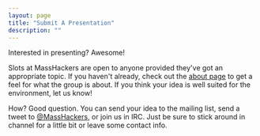 ```yaml
---
layout: page
title: "Submit A Presentation"
description: ""
---
```


Interested in presenting? Awesome!
 
Slots at MassHackers are open to anyone provided they've got an appropriate topic. If you haven't already, check out the [about page](/masshackers.com/about.html) to get a feel for what the group is about. If you think your idea is well suited for the environment, let us know!
 
How? Good question. You can send your idea to the mailing list, send a tweet to [@MassHackers](https://twitter.com/masshackers), or join us in IRC. Just be sure to stick around in channel for a little bit or leave some contact info.
